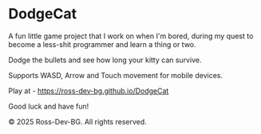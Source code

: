 # DodgeCat
A fun little game project that I work on when I'm bored, during my quest to become a less-shit programmer and learn a thing or two.

Dodge the bullets and see how long your kitty can survive.

Supports WASD, Arrow and Touch movement for mobile devices.

Play at - https://ross-dev-bg.github.io/DodgeCat

Good luck and have fun!

© 2025 Ross-Dev-BG. All rights reserved.
